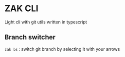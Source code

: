 # ZAK CLI
Light cli with git utils written in typescript

## Branch switcher
`zak bs` : switch git branch by selecting it with your arrows
